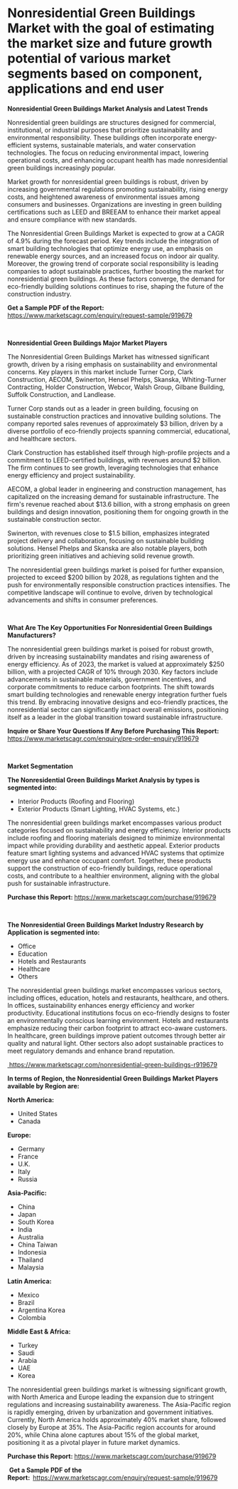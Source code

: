 <p><h1>Nonresidential Green Buildings Market with the goal of estimating the market size and future growth potential of various market segments based on component, applications and end user</h1></p><p><strong>Nonresidential Green Buildings Market Analysis and Latest Trends</strong></p>
<p><p>Nonresidential green buildings are structures designed for commercial, institutional, or industrial purposes that prioritize sustainability and environmental responsibility. These buildings often incorporate energy-efficient systems, sustainable materials, and water conservation technologies. The focus on reducing environmental impact, lowering operational costs, and enhancing occupant health has made nonresidential green buildings increasingly popular.</p><p>Market growth for nonresidential green buildings is robust, driven by increasing governmental regulations promoting sustainability, rising energy costs, and heightened awareness of environmental issues among consumers and businesses. Organizations are investing in green building certifications such as LEED and BREEAM to enhance their market appeal and ensure compliance with new standards. </p><p>The Nonresidential Green Buildings Market is expected to grow at a CAGR of 4.9% during the forecast period. Key trends include the integration of smart building technologies that optimize energy use, an emphasis on renewable energy sources, and an increased focus on indoor air quality. Moreover, the growing trend of corporate social responsibility is leading companies to adopt sustainable practices, further boosting the market for nonresidential green buildings. As these factors converge, the demand for eco-friendly building solutions continues to rise, shaping the future of the construction industry.</p></p>
<p><strong>Get a Sample PDF of the Report:&nbsp;</strong> <a href="https://www.marketscagr.com/enquiry/request-sample/919679?utm_campaign=2518&utm_medium=2&utm_source=Github&utm_content=ia&utm_term=18042025&utm_id=nonresidential-green-buildings">https://www.marketscagr.com/enquiry/request-sample/919679</a></p>
<p>&nbsp;</p>
<p><strong>Nonresidential Green Buildings Major Market Players</strong></p>
<p><p>The Nonresidential Green Buildings Market has witnessed significant growth, driven by a rising emphasis on sustainability and environmental concerns. Key players in this market include Turner Corp, Clark Construction, AECOM, Swinerton, Hensel Phelps, Skanska, Whiting-Turner Contracting, Holder Construction, Webcor, Walsh Group, Gilbane Building, Suffolk Construction, and Landlease.</p><p>Turner Corp stands out as a leader in green building, focusing on sustainable construction practices and innovative building solutions. The company reported sales revenues of approximately $3 billion, driven by a diverse portfolio of eco-friendly projects spanning commercial, educational, and healthcare sectors.</p><p>Clark Construction has established itself through high-profile projects and a commitment to LEED-certified buildings, with revenues around $2 billion. The firm continues to see growth, leveraging technologies that enhance energy efficiency and project sustainability.</p><p>AECOM, a global leader in engineering and construction management, has capitalized on the increasing demand for sustainable infrastructure. The firm's revenue reached about $13.6 billion, with a strong emphasis on green buildings and design innovation, positioning them for ongoing growth in the sustainable construction sector.</p><p>Swinerton, with revenues close to $1.5 billion, emphasizes integrated project delivery and collaboration, focusing on sustainable building solutions. Hensel Phelps and Skanska are also notable players, both prioritizing green initiatives and achieving solid revenue growth.</p><p>The nonresidential green buildings market is poised for further expansion, projected to exceed $200 billion by 2028, as regulations tighten and the push for environmentally responsible construction practices intensifies. The competitive landscape will continue to evolve, driven by technological advancements and shifts in consumer preferences.</p></p>
<p>&nbsp;</p>
<p><strong>What Are The Key Opportunities For Nonresidential Green Buildings Manufacturers?</strong></p>
<p><p>The nonresidential green buildings market is poised for robust growth, driven by increasing sustainability mandates and rising awareness of energy efficiency. As of 2023, the market is valued at approximately $250 billion, with a projected CAGR of 10% through 2030. Key factors include advancements in sustainable materials, government incentives, and corporate commitments to reduce carbon footprints. The shift towards smart building technologies and renewable energy integration further fuels this trend. By embracing innovative designs and eco-friendly practices, the nonresidential sector can significantly impact overall emissions, positioning itself as a leader in the global transition toward sustainable infrastructure.</p></p>
<p><strong>Inquire or Share Your Questions If Any Before Purchasing This Report:</strong> <a href="https://www.marketscagr.com/enquiry/pre-order-enquiry/919679?utm_campaign=2518&utm_medium=2&utm_source=Github&utm_content=ia&utm_term=18042025&utm_id=nonresidential-green-buildings">https://www.marketscagr.com/enquiry/pre-order-enquiry/919679</a></p>
<p>&nbsp;</p>
<p><strong>Market Segmentation</strong></p>
<p><strong>The Nonresidential Green Buildings Market Analysis by types is segmented into:</strong></p>
<p><ul><li>Interior Products (Roofing and Flooring)</li><li>Exterior Products (Smart Lighting, HVAC Systems, etc.)</li></ul></p>
<p><p>The nonresidential green buildings market encompasses various product categories focused on sustainability and energy efficiency. Interior products include roofing and flooring materials designed to minimize environmental impact while providing durability and aesthetic appeal. Exterior products feature smart lighting systems and advanced HVAC systems that optimize energy use and enhance occupant comfort. Together, these products support the construction of eco-friendly buildings, reduce operational costs, and contribute to a healthier environment, aligning with the global push for sustainable infrastructure.</p></p>
<p><strong>Purchase this Report:&nbsp;</strong><a href="https://www.marketscagr.com/purchase/919679?utm_campaign=2518&utm_medium=2&utm_source=Github&utm_content=ia&utm_term=18042025&utm_id=nonresidential-green-buildings">https://www.marketscagr.com/purchase/919679</a></p>
<p>&nbsp;</p>
<p><strong>The Nonresidential Green Buildings Market Industry Research by Application is segmented into:</strong></p>
<p><ul><li>Office</li><li>Education</li><li>Hotels and Restaurants</li><li>Healthcare</li><li>Others</li></ul></p>
<p><p>The nonresidential green buildings market encompasses various sectors, including offices, education, hotels and restaurants, healthcare, and others. In offices, sustainability enhances energy efficiency and worker productivity. Educational institutions focus on eco-friendly designs to foster an environmentally conscious learning environment. Hotels and restaurants emphasize reducing their carbon footprint to attract eco-aware customers. In healthcare, green buildings improve patient outcomes through better air quality and natural light. Other sectors also adopt sustainable practices to meet regulatory demands and enhance brand reputation.</p></p>
<p><a href="https://www.marketscagr.com/nonresidential-green-buildings-r919679?utm_campaign=2518&utm_medium=2&utm_source=Github&utm_content=ia&utm_term=18042025&utm_id=nonresidential-green-buildings">&nbsp;https://www.marketscagr.com/nonresidential-green-buildings-r919679</a></p>
<p><strong>In terms of Region, the Nonresidential Green Buildings Market Players available by Region are:</strong></p>
<p>
    <p> <strong> North America: </strong>
        <ul>
            <li>United States</li>
            <li>Canada</li>
        </ul>
        </p> 
    <p> <strong> Europe: </strong>
        <ul>
            <li>Germany</li>
            <li>France</li>
            <li>U.K.</li>
            <li>Italy</li>
            <li>Russia</li>
        </ul>
        </p> 
    <p> <strong> Asia-Pacific: </strong>
        <ul>
            <li>China</li>
            <li>Japan</li>
            <li>South Korea</li>
            <li>India</li>
            <li>Australia</li>
            <li>China Taiwan</li>
            <li>Indonesia</li>
            <li>Thailand</li>
            <li>Malaysia</li>
        </ul>
        </p> 
    <p> <strong> Latin America: </strong>
        <ul>
            <li>Mexico</li>
            <li>Brazil</li>
            <li>Argentina Korea</li>
            <li>Colombia</li>
        </ul>
        </p> 
    <p> <strong> Middle East & Africa: </strong>
        <ul>
            <li>Turkey</li>
            <li>Saudi</li>
            <li>Arabia</li>
            <li>UAE</li>
            <li>Korea</li>
        </ul>
    </p>
    </p>
<p><p>The nonresidential green buildings market is witnessing significant growth, with North America and Europe leading the expansion due to stringent regulations and increasing sustainability awareness. The Asia-Pacific region is rapidly emerging, driven by urbanization and government initiatives. Currently, North America holds approximately 40% market share, followed closely by Europe at 35%. The Asia-Pacific region accounts for around 20%, while China alone captures about 15% of the global market, positioning it as a pivotal player in future market dynamics.</p></p>
<p><strong>Purchase this Report: </strong><a href="https://www.marketscagr.com/purchase/919679?utm_campaign=2518&utm_medium=2&utm_source=Github&utm_content=ia&utm_term=18042025&utm_id=nonresidential-green-buildings">https://www.marketscagr.com/purchase/919679</a></p>
<p>&nbsp;<strong>Get a Sample PDF of the Report:&nbsp;&nbsp;</strong><a href="https://www.marketscagr.com/enquiry/request-sample/919679?utm_campaign=2518&utm_medium=2&utm_source=Github&utm_content=ia&utm_term=18042025&utm_id=nonresidential-green-buildings">https://www.marketscagr.com/enquiry/request-sample/919679</a></p>
<p><strong></strong></p>
<p><p></p><p></p><p></p></p>